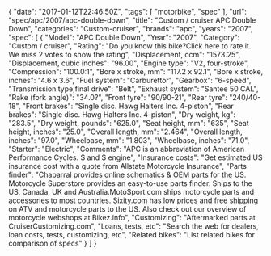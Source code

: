 {
    "date": "2017-01-12T22:46:50Z",
    "tags": [
        "motorbike",
        "spec"
    ],
    "url": "spec\/apc\/2007\/apc-double-down",
    "title": "Custom \/ cruiser APC Double Down",
    "categories": "Custom-cruiser",
    "brands": "apc",
    "years": "2007",
    "spec": [
        {
            "Model": "APC Double Down",
            "Year": "2007",
            "Category": "Custom \/ cruiser",
            "Rating": "Do you know this bike?Click here to rate it. We miss 2 votes to show the rating",
            "Displacement, ccm": "1573.25",
            "Displacement, cubic inches": "96.00",
            "Engine type": "V2, four-stroke",
            "Compression": "100.0:1",
            "Bore x stroke, mm": "117.2 x 92.1",
            "Bore x stroke, inches": "4.6 x 3.6",
            "Fuel system": "Carburettor",
            "Gearbox": "6-speed",
            "Transmission type,final drive": "Belt",
            "Exhaust system": "Santee 50 CAL",
            "Rake (fork angle)": "34.0?",
            "Front tyre": "90\/90-21",
            "Rear tyre": "240\/40-18",
            "Front brakes": "Single disc. Hawg Halters Inc. 4-piston",
            "Rear brakes": "Single disc. Hawg Halters Inc. 4-piston",
            "Dry weight, kg": "283.5",
            "Dry weight, pounds": "625.0",
            "Seat height, mm": "635",
            "Seat height, inches": "25.0",
            "Overall length, mm": "2.464",
            "Overall length, inches": "97.0",
            "Wheelbase, mm": "1.803",
            "Wheelbase, inches": "71.0",
            "Starter": "Electric",
            "Comments": "APC is an abbreviation of American Performance Cycles. S and S engine",
            "Insurance costs": "Get estimated US insurance cost with a quote from Allstate Motorcycle Insurance",
            "Parts finder": "Chaparral provides online schematics & OEM parts for the US.   Motorcycle Superstore provides an easy-to-use parts finder. Ships to the US, Canada, UK and Australia.MotoSport.com ships motorcycle parts and accessories to most countries.    Sixity.com has low prices and free shipping on ATV and motorcycle parts to the US. Also check out our overview of motorcycle webshops at Bikez.info",
            "Customizing": "Aftermarked parts at CruiserCustomizing.com",
            "Loans, tests, etc": "Search the web for dealers, loan costs, tests, customizing, etc",
            "Related bikes": "List related bikes for comparison of specs"
        }
    ]
}